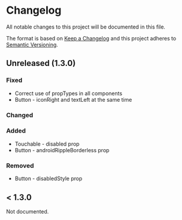 # Changelog

All notable changes to this project will be documented in this file.

The format is based on [Keep a Changelog](http://keepachangelog.com/en/1.0.0/)
and this project adheres to [Semantic Versioning](http://semver.org/spec/v2.0.0.html).

## Unreleased (1.3.0)

### Fixed

* Correct use of propTypes in all components
* Button - iconRight and textLeft at the same time

### Changed

### Added

* Touchable - disabled prop
* Button - androidRippleBorderless prop

### Removed

* Button - disabledStyle prop

## < 1.3.0

Not documented.
